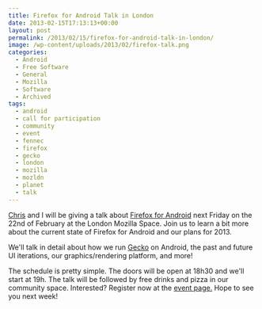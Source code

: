 ```yaml
---
title: Firefox for Android Talk in London
date: 2013-02-15T17:13:13+00:00
layout: post
permalink: /2013/02/15/firefox-for-android-talk-in-london/
image: /wp-content/uploads/2013/02/firefox-talk.png
categories:
  - Android
  - Free Software
  - General
  - Mozilla
  - Software
  - Archived
tags:
  - android
  - call for participation
  - community
  - event
  - fennec
  - firefox
  - gecko
  - london
  - mozilla
  - mozldn
  - planet
  - talk
---
```

[Chris](http://chrislord.net/) and I will be giving a talk about [Firefox for
Android](http://www.mozilla.org/firefox/mobile/) next Friday on the 22nd of
February at the London Mozilla Space. Join us to learn a bit more about the
current state of Firefox for Android and our plans for 2013.

We'll talk in detail about how we run
[Gecko](https://developer.mozilla.org/en-US/docs/Mozilla/Gecko) on Android, the
past and future UI iterations, our graphics/rendering platform, and more!

The schedule is pretty simple. The doors will be open at 18h30 and we'll start
at 19h. The talk will be followed by free drinks and pizza in our community
space. Interested? Register now at the [event
page.](http://firefoxandroid.eventbrite.com/) Hope to see you next week!

